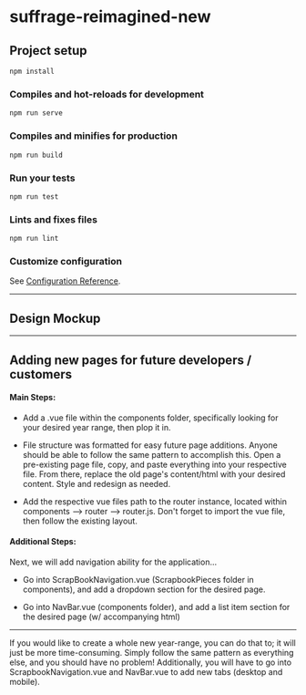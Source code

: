 # suffrage-reimagined-new

## Project setup
```
npm install
```

### Compiles and hot-reloads for development
```
npm run serve
```

### Compiles and minifies for production
```
npm run build
```

### Run your tests
```
npm run test
```

### Lints and fixes files
```
npm run lint
```

### Customize configuration
See [Configuration Reference](https://cli.vuejs.org/config/).

---------------------------------------------

## Design Mockup

[](https://github.com/MMShep97/suffrage-reimagined/blob/master/documents/SuffrageScrapbook_SiteDesignMockup_1.0.pdf)

---------------------------------------------

## Adding new pages for future developers / customers

#### Main Steps:
+ Add a .vue file within the components folder, specifically looking for your desired year range, then plop it in. 

+ File structure was formatted for easy future page additions. Anyone should be able to follow the same pattern to accomplish this. Open a pre-existing page file, copy, and paste everything into your respective file. From there, replace the old page's content/html with your desired content. Style and redesign as needed.

+ Add the respective vue files path to the router instance, located within components --> router --> router.js. Don't forget to import the vue file, then follow the existing layout.

#### Additional Steps: 
Next, we will add navigation ability for the application...
+ Go into ScrapBookNavigation.vue (ScrapbookPieces folder in components), and add a dropdown section for the desired page.

+ Go into NavBar.vue (components folder), and add a list item section for the desired page (w/ accompanying html)

---------------------------------------------

If you would like to create a whole new year-range, you can do that to; it will just be more time-consuming. Simply follow the same pattern as everything else, and you should have no problem! Additionally, you will have to go into ScrapbookNavigation.vue and NavBar.vue to add new tabs (desktop and mobile).
